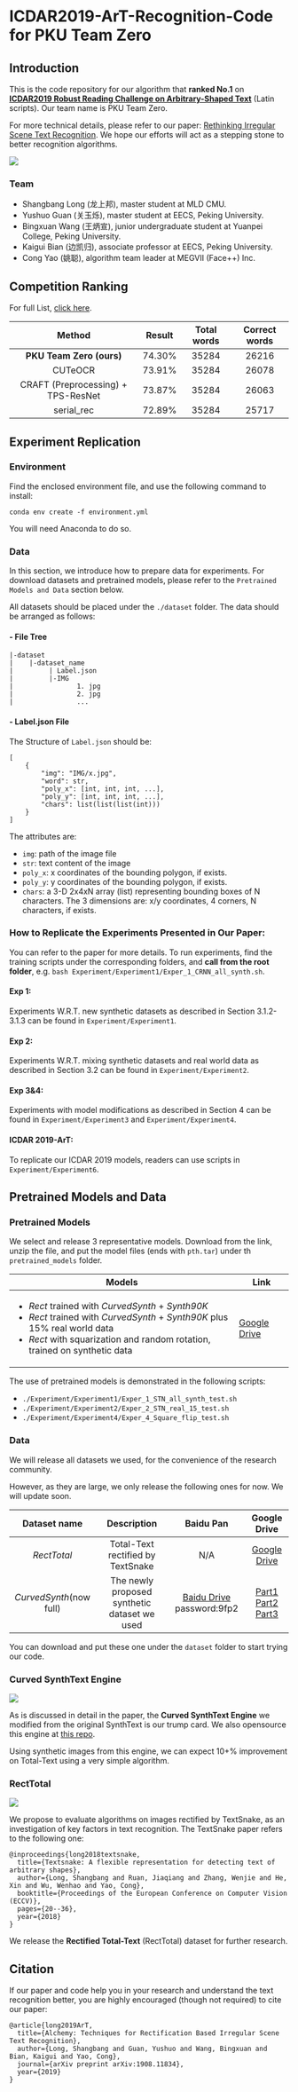 # ICDAR2019-ArT-Recognition-Code for PKU Team Zero

## Introduction

This is the code repository for our algorithm that **ranked No.1** on [__ICDAR2019 Robust Reading Challenge on Arbitrary-Shaped Text__](https://rrc.cvc.uab.es/?ch=14&com=introduction) (Latin scripts). Our team name is PKU Team Zero. 

For more technical details, please refer to our paper: [Rethinking Irregular Scene Text Recognition](https://arxiv.org/abs/1908.11834). We hope our efforts will act as a stepping stone to better recognition algorithms.

![](imgs/pipeline.jpg)

### Team
- Shangbang Long (龙上邦), master student at MLD CMU.
- Yushuo Guan (关玉烁), master student at EECS, Peking University.
- Bingxuan Wang (王炳宣), junior undergraduate student at Yuanpei College, Peking University.
- Kaigui Bian (边凯归), associate professor at EECS, Peking University.
- Cong Yao (姚聪), algorithm team leader at MEGVII (Face++) Inc.


## Competition Ranking

For full List, [click here](https://rrc.cvc.uab.es/?ch=14&com=evaluation&task=2).

| Method | Result | Total words | Correct words |
|:------:|:------:|:------:|:------:|
| __PKU Team Zero (ours)__ | 74.30% | 35284 | 26216 | 
| CUTeOCR | 73.91% | 35284 | 26078 |
| CRAFT (Preprocessing) + TPS-ResNet | 73.87% | 35284 | 26063 |
| serial_rec | 72.89% | 35284 | 25717 |

## Experiment Replication

### Environment
Find the enclosed environment file, and use the following command to install: 

`conda env create -f environment.yml`

You will need Anaconda to do so. 

### Data
In this section, we introduce how to prepare data for experiments. For download datasets and pretrained models, please refer to the `Pretrained Models and Data` section below.

All datasets should be placed under the `./dataset` folder. The data should be arranged as follows:

#### - File Tree

```
|-dataset
|    |-dataset_name
|         | Label.json
|         |-IMG
|                1. jpg
|                2. jpg
|                ...

```

#### - Label.json File
The Structure of `Label.json` should be:

```
[
    {
        "img": "IMG/x.jpg",
        "word": str,
        "poly_x": [int, int, int, ...], 
        "poly_y": [int, int, int, ...],
        "chars": list(list(list(int)))
    }
]
```

The attributes are:

- `img`: path of the image file
- `str`: text content of the image
- `poly_x`: x coordinates of the bounding polygon, if exists.
- `poly_y`: y coordinates of the bounding polygon, if exists.
- `chars`: a 3-D  2x4xN array (list) representing bounding boxes of N characters. The 3 dimensions are: x/y coordinates, 4 corners, N characters, if exists.



### How to Replicate the Experiments Presented in Our Paper:
You can refer to the paper for more details. To run experiments, find the training scripts under the corresponding folders, and **call from the root folder**, e.g. `bash Experiment/Experiment1/Exper_1_CRNN_all_synth.sh`.

#### Exp 1: 
Experiments W.R.T. new synthetic datasets as described in Section 3.1.2-3.1.3 can be found in `Experiment/Experiment1`. 

#### Exp 2:
Experiments W.R.T. mixing synthetic datasets and real world data as described in Section 3.2 can be found in `Experiment/Experiment2`. 

#### Exp 3&4:
Experiments with model modifications as described in Section 4 can be found in `Experiment/Experiment3` and `Experiment/Experiment4`. 

#### ICDAR 2019-ArT:
To replicate our ICDAR 2019 models, readers can use scripts in `Experiment/Experiment6`. 


## Pretrained Models and Data

### Pretrained Models
We select and release 3 representative models. Download from the link, unzip the file, and put the model files (ends with `pth.tar`) under th `pretrained_models` folder.

| Models | Link |
|------------|----------|
| <ul><li>*Rect* trained with *CurvedSynth* + *Synth90K*</li><li>*Rect* trained with *CurvedSynth* + *Synth90K* plus 15% real world data</li><li>*Rect* with squarization and random rotation, trained on synthetic data</li></ul> | [Google Drive](https://drive.google.com/file/d/1FqwAzeqZcegcskpjr3ZmeA9X-oQxPLmK/view?usp=sharing) |

The use of pretrained models is demonstrated in the following scripts:

- `./Experiment/Experiment1/Exper_1_STN_all_synth_test.sh`
- `./Experiment/Experiment2/Exper_2_STN_real_15_test.sh`
- `./Experiment/Experiment4/Exper_4_Square_flip_test.sh`

### Data
We will release all datasets we used, for the convenience of the research community. 

However, as they are large, we only release the following ones for now. We will update soon. 

| Dataset name | Description | Baidu Pan | Google Drive |
|:----:|:----:|:----:|:----:|
| *RectTotal* | Total-Text rectified by TextSnake | N/A | [Google Drive](https://drive.google.com/open?id=1PYMAJA6zAvmjMpiPO5FXMmaj-vPVjQkC) | 
| *CurvedSynth*(now full) | The newly proposed synthetic dataset we used | [Baidu Drive](https://pan.baidu.com/s/1YYH9g1TvdbNvquj-7-u3tg)  password:9fp2 | [Part1](https://drive.google.com/drive/folders/1RfOOLDT4CtiXfD-FZxNVnIzcreKOazkZ?usp=sharing) [Part2](https://drive.google.com/drive/folders/1pei4ExuDL7mgRwMar4_-IFVQQPhAGDH5?usp=sharing) [Part3](https://drive.google.com/drive/folders/14VQR-Pfqrvch1HXWNSTRK2Si58KMVySr?usp=sharing) |

You can download and put these one under the `dataset` folder to start trying our code.


### Curved SynthText Engine

![](imgs/curved.jpg)

As is discussed in detail in the paper, the **Curved SynthText Engine** we modified from the original SynthText is our trump card. We also opensource this engine at [this repo](https://github.com/PkuDavidGuan/CurvedSynthText).

Using synthetic images from this engine, we can expect 10+\% improvement on Total-Text using a very simple algorithm. 

### RectTotal
![](imgs/RectTot.jpeg)

We propose to evaluate algorithms on images rectified by TextSnake, as an investigation of key factors in text recognition. The TextSnake paper refers to the following one: 

```
@inproceedings{long2018textsnake,
  title={Textsnake: A flexible representation for detecting text of arbitrary shapes},
  author={Long, Shangbang and Ruan, Jiaqiang and Zhang, Wenjie and He, Xin and Wu, Wenhao and Yao, Cong},
  booktitle={Proceedings of the European Conference on Computer Vision (ECCV)},
  pages={20--36},
  year={2018}
}
```

We release the **Rectified Total-Text** (RectTotal) dataset for further research. 

## Citation
If our paper and code help you in your research and understand the text recognition better, you are highly encouraged (though not required) to cite our paper:

```
@article{long2019ArT,
  title={Alchemy: Techniques for Rectification Based Irregular Scene Text Recognition},
  author={Long, Shangbang and Guan, Yushuo and Wang, Bingxuan and Bian, Kaigui and Yao, Cong},
  journal={arXiv preprint arXiv:1908.11834},
  year={2019}
}
```
